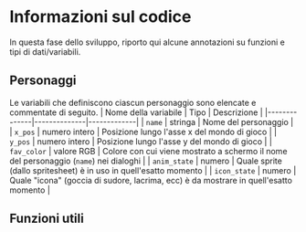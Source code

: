 # Informazioni sul codice
In questa fase dello sviluppo, riporto qui alcune annotazioni su funzioni e tipi di dati/variabili.

## Personaggi
Le variabili che definiscono ciascun personaggio sono elencate e commentate di seguito.
| Nome della variabile | Tipo | Descrizione |
|--------------|--------------|-------------|
| `name`       | stringa       | Nome del personaggio |
| `x_pos`      | numero intero | Posizione lungo l'asse x del mondo di gioco |
| `y_pos`      | numero intero | Posizione lungo l'asse y del mondo di gioco |
| `fav_color`  | valore RGB | Colore con cui viene mostrato a schermo il nome del personaggio (`name`) nei dialoghi |
| `anim_state` | numero | Quale sprite (dallo spritesheet) è in uso in quell'esatto momento |
| `icon_state` | numero | Quale "icona" (goccia di sudore, lacrima, ecc) è da mostrare in quell'esatto momento |

## Funzioni utili
